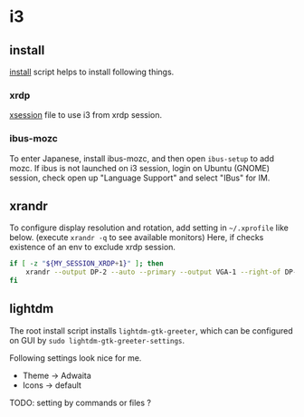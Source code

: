 # i3
## install
[install](install) script helps to install following things.

### xrdp
[xsession](xsession) file to use i3 from xrdp session.

### ibus-mozc
To enter Japanese, install ibus-mozc,
and then open `ibus-setup` to add mozc.
If ibus is not launched on i3 session, login on Ubuntu (GNOME) session,
check open up "Language Support" and select "IBus" for IM.

## xrandr
To configure display resolution and rotation, add setting in `~/.xprofile` like below.
(execute `xrandr -q` to see available monitors)
Here, if checks existence of an env to exclude xrdp session.

```bash
if [ -z "${MY_SESSION_XRDP+1}" ]; then
    xrandr --output DP-2 --auto --primary --output VGA-1 --right-of DP-2
fi
```

## lightdm
The root install script installs `lightdm-gtk-greeter`,
which can be configured on GUI by `sudo lightdm-gtk-greeter-settings`.

Following settings look nice for me.
* Theme -> Adwaita
* Icons -> default

TODO: setting by commands or files ?
